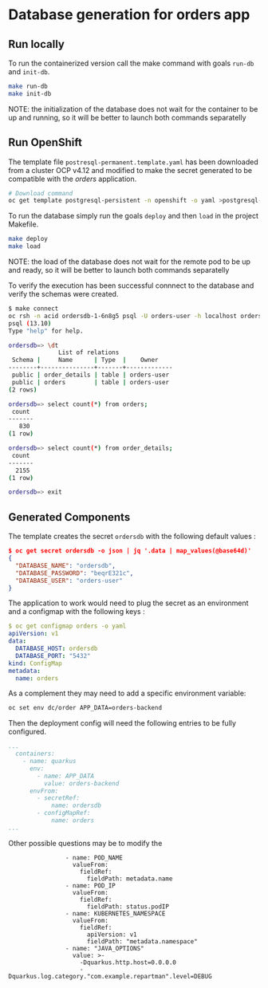 # Database generation for orders app

## Run locally

To run the containerized version call the make command with goals `run-db` and `init-db`.

```sh
make run-db
make init-db
```

NOTE: the initialization of the database does not wait for the container to be up and running, so it will be better to launch both commands separatelly

## Run OpenShift

The template file `postresql-permanent.template.yaml` has been downloaded from a cluster OCP v4.12 and modified to make the secret generated to be compatible with the _orders_ application.

```sh
# Download command
oc get template postgresql-persistent -n openshift -o yaml >postgresql-persistent.template.yaml
```

To run the database simply run the goals `deploy` and then `load` in the project Makefile.

```sh
make deploy
make load
```

NOTE: the load of the database does not wait for the remote pod to be up and ready, so it will be better to launch both commands separatelly

To verify the execution has been successful connnect to the database and verify the schemas were created.

```sh
$ make connect
oc rsh -n acid ordersdb-1-6n8g5 psql -U orders-user -h localhost ordersdb
psql (13.10)
Type "help" for help.

ordersdb=> \dt
              List of relations
 Schema |     Name      | Type  |    Owner
--------+---------------+-------+-------------
 public | order_details | table | orders-user
 public | orders        | table | orders-user
(2 rows)

ordersdb=> select count(*) from orders;
 count
-------
   830
(1 row)

ordersdb=> select count(*) from order_details;
 count
-------
  2155
(1 row)

ordersdb=> exit
```

## Generated Components

The template creates the secret `ordersdb` with the following default values :

```json
$ oc get secret ordersdb -o json | jq '.data | map_values(@base64d)'
{
  "DATABASE_NAME": "ordersdb",
  "DATABASE_PASSWORD": "beqrE321c",
  "DATABASE_USER": "orders-user"
}
```

The application to work would need to plug the secret as an environment and a configmap with the following keys :

```yaml
$ oc get configmap orders -o yaml
apiVersion: v1
data:
  DATABASE_HOST: ordersdb
  DATABASE_PORT: "5432"
kind: ConfigMap
metadata:
  name: orders
```

As a complement they may need to add a specific environment variable:

```sh
oc set env dc/order APP_DATA=orders-backend
```

Then the deployment config will need the following entries to be fully configured.

```yaml
...
  containers:
    - name: quarkus
      env:
        - name: APP_DATA
          value: orders-backend
      envFrom:
        - secretRef:
            name: ordersdb
        - configMapRef:
            name: orders
...
```

Other possible questions may be to modify the

```
                - name: POD_NAME
                  valueFrom:
                    fieldRef:
                      fieldPath: metadata.name
                - name: POD_IP
                  valueFrom:
                    fieldRef:
                      fieldPath: status.podIP
                - name: KUBERNETES_NAMESPACE
                  valueFrom:
                    fieldRef:
                      apiVersion: v1
                      fieldPath: "metadata.namespace"
                - name: "JAVA_OPTIONS"
                  value: >-
                    -Dquarkus.http.host=0.0.0.0
                    -Dquarkus.log.category."com.example.repartman".level=DEBUG
```